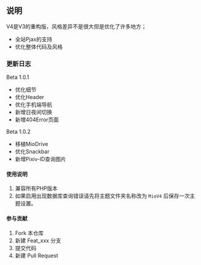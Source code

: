 ## 说明
V4是V3的重构版，风格差异不是很大但是优化了许多地方；
 - 全站Pjax的支持
 - 优化整体代码及风格

### 更新日志
Beta 1.0.1
- 优化细节
- 优化Header
- 优化手机端导航
- 新增日夜间切换
- 新增404Error页面

Beta 1.0.2
 - 移植MioDrive
 - 优化Snackbar
 - 新增Pixiv-ID查询图片

#### 使用说明
1. 兼容所有PHP版本
2. 如果启用出现数据库查询错误请先将主题文件夹名称改为 <code>MioV4</code> 后保存一次主题设置。

#### 参与贡献
1.  Fork 本仓库
2.  新建 Feat_xxx 分支
3.  提交代码
4.  新建 Pull Request